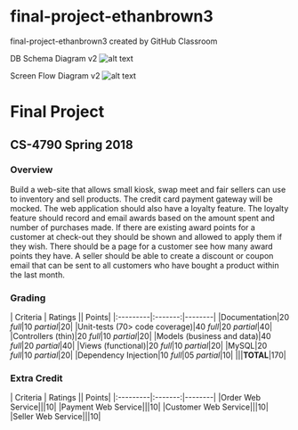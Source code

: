 # final-project-ethanbrown3
final-project-ethanbrown3 created by GitHub Classroom

DB Schema Diagram v2
![alt text](https://github.com/web4790-spr-2018/final-project-ethanbrown3/Docs/DBSchema.png "Database Schema")

Screen Flow Diagram v2
![alt text](https://github.com/web4790-spr-2018/final-project-ethanbrown3/Docs/ScreenFlow.png "Screen Flow")

# Final Project
## CS-4790 Spring 2018

### Overview

Build a web-site that allows small kiosk, swap meet and fair sellers can use to inventory and sell products.
The credit card payment gateway will be mocked.  The web application should also have a loyalty feature.  The
loyalty feature should record and email awards based on the amount spent and number of purchases made.  If
there are existing award points for a customer at check-out they should be shown and allowed to apply them
if they wish.  There should be a page for a customer see how many award points they have.  A seller should be
able to create a discount or coupon email that can be sent to all customers who have bought a product within
the last month.

### Grading

| Criteria | Ratings || Points|
|:---------|:-------:|--------|
|Documentation|20 *full*|10 *partial*|20|
|Unit-tests (70> code coverage)|40 *full*|20 *partial*|40|
|Controllers (thin)|20 *full*|10 *partial*|20|
|Models (business and data)|40 *full*|20 *partial*|40|
|Views (functional)|20 *full*|10 *partial*|20|
|MySQL|20 *full*|10 *partial*|20|
|Dependency Injection|10 *full*|05 *partial*|10|
|||**TOTAL**|170|

### Extra Credit

| Criteria | Ratings || Points|
|:---------|:-------:|--------|
|Order Web Service|||10|
|Payment Web Service|||10|
|Customer Web Service|||10|
|Seller Web Service|||10|
